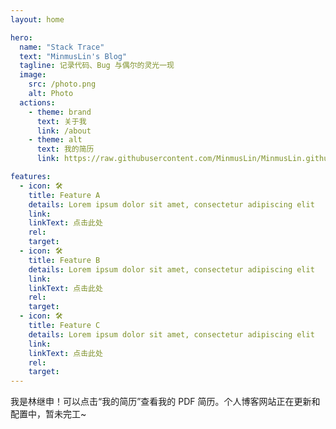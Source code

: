 ```yaml
---
layout: home

hero:
  name: "Stack Trace"
  text: "MinmusLin's Blog"
  tagline: 记录代码、Bug 与偶尔的灵光一现
  image:
    src: /photo.png
    alt: Photo
  actions:
    - theme: brand
      text: 关于我
      link: /about
    - theme: alt
      text: 我的简历
      link: https://raw.githubusercontent.com/MinmusLin/MinmusLin.github.io/main/docs/public/cv/cv.pdf

features:
  - icon: 🛠️
    title: Feature A
    details: Lorem ipsum dolor sit amet, consectetur adipiscing elit
    link:
    linkText: 点击此处
    rel:
    target:
  - icon: 🛠️
    title: Feature B
    details: Lorem ipsum dolor sit amet, consectetur adipiscing elit
    link:
    linkText: 点击此处
    rel:
    target:
  - icon: 🛠️
    title: Feature C
    details: Lorem ipsum dolor sit amet, consectetur adipiscing elit
    link:
    linkText: 点击此处
    rel:
    target:
---
```


我是林继申！可以点击“我的简历”查看我的 PDF 简历。个人博客网站正在更新和配置中，暂未完工~
